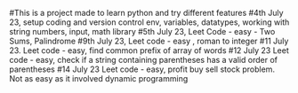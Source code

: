 
#This is a project made to learn python and try different features
#4th July 23, setup coding and version control env, variables, datatypes, working with string numbers, input, math library
#5th July 23, Leet Code  - easy - Two Sums, Palindrome
#9th July 23, Leet code - easy , roman to integer 
#11 July 23. Leet code - easy, find common prefix of array of words
#12 July 23 Leet code - easy, check if a string containing parentheses has a valid order of parentheses
#14 July 23 Leet code - easy, profit buy sell stock problem. Not as easy as it involved dynamic programming